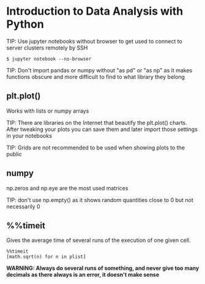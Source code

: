 # Introduction to Data Analysis with Python

TIP: Use jupyter notebooks without browser to get used to connect to server clusters remotely by SSH

	$ jupyter notebook --no-browser

TIP: Don't import pandas or numpy without "as pd" or "as np" as it makes functions obscure and more difficult to find to what library they belong

## plt.plot()

Works with lists or numpy arrays

TIP: There are libraries on the Internet that beautify the plt.plot() charts. After tweaking your plots you can save them and later import those settings in your notebooks

TIP: Grids are not recommended to be used when showing plots to the public

## numpy

np.zeros and np.eye are the most used matrices

TIP: don't use np.empty() as it shows random quantities close to 0 but not necessarily 0

## %%timeit

Gives the average time of several runs of the execution of one given cell.

	%%timeit
	[math.sqrt(n) for n in plist]

**WARNING: Always do several runs of something, and never give too many decimals as there always is an error, it doesn't make sense**

